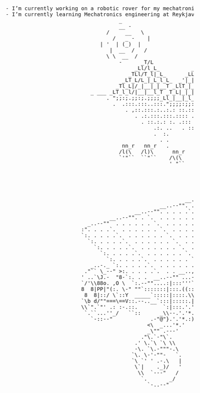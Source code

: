 <pre>
- I’m currently working on a robotic rover for my mechatronics course.
- I’m currently learning Mechatronics engineering at Reykjavik University
                                    _                                                      
                                    __ -                                                   
                                /     __   \                                               
                                  /   _ -    |                                             
                              | '  | (_)  |                        _L/L                    
                                 |  __  /   /                    _LT/l_L_                  
                                \ \  __  /                     _LLl/L_T_lL_                
                                    -      _T/L              _LT|L/_|__L_|_L_              
                                         _Ll/l_L_          _TL|_T/_L_|__T__|_l_            
                                       _TLl/T_l|_L_      _LL|_Tl/_|__l___L__L_|L_          
                                     _LT_L/L_|_L_l_L_  _'|_|_|T/_L_l__T _ l__|__|L_        
                                   _Tl_L|/_|__|_|__T _LlT_|_Ll/_l_ _|__[ ]__|__|_l_L_      
                           _ ___ _LT_l_l/|__|__l_T _T_L|_|_|l/___|_ _|__l__|__|__|_T_l_  __
                                . ";;:;.;;:;.;;;;_Ll_|__|_l_/__|___l__|__|___l__L_|_l_LL_  
                                  .  .:::.:::..:::.";;;;:;;:.;.;;;;,;;:,;;;.;:,;;,;::;:".' 
                                      . ,::.:::.:..:.: ::.::::;..:,:::,::::.::::.:;:.:..   
                                         . .:.:::.:::.:::: .::.::. :::.::::..::..:.::. . . 
                                           . ::.:.: :. .:::  ::::.::.:::.::...:. .:::. .   
                                               .:. ..   . ::.. .: ::. ::::.:: ::::::.   .  
                                               .  :.         .. :::.::: ::.::::. ::. .     
                                                 . .           .:. :.. :::. ::..: :.       
                                     nn_r   nn_r   .              :  .:::.:: ::..:  .      
                                    /l(\   /l)\      nn_r          . ::. :. : : ..         
                                    `'"``  ``"``    /\(\              . . .:. . : .        
                                                    ' "``                  . :. .          
                                                                            .   .          
                                                                               .
                          
                                                                                            ||
                                                                          __..--".          ||
                                                         __..--""`._..--"" . . . .`.        ||
                                                 __..--"". . . . . . .`. . . . . . .`.      ||
                                         __..--"". . . . .`. . . . . . .`. . . . . . .`.   //
                                 __..--"". . `.  . . . . . .`. . . . . . .`. . . . . . .`.//
                          _..--""  . . . . . . `.  . . . . . .`. . . . . . .`. . . . . . .||
                        :". . . .`.  . . . . . . `.  . . . . . .`. . . . . . .`. . . . . .||`.
                        `:. . . . .`.  . . . . . . `.  . . . . . .`. . . . . . .`. . . . .||__>
                          `:. . . . .`.  . . . . . . `.  . . . . . .`. . . . . . .`.__..-o||
                            `:. . . . .`.  . . . . . . `.  . . . . . .`. . . . .`;Y"->.  ""
                              `:. . . . .`.  . . . . . . `.  . . . . . .`. . . __.>.:'
                                `:. . . . .`.  . . . . . . `.  . . . . __..--"" ..+"`.
                           _..-._ `:. . . . .`.  . . . . . . `.__..--"" ....:::::.|   `.
                         ."`` \_--" >:. . . . .`.  . . __..,-|" . ..::::::::::::::`--""-:.
                        ' ..`\J.-  "8-`:. . .  __..--"" ...-I  \ `. `::::::::::::::::::::".
                        `/'\\88o. ,O \  `:.--""....:|:::'''`'\ ='. }-._'::::::::::::::::::|
                        8  8|PP|"(:. \-" ""`:::::::|:::.((::='/ .\""-.:_ ':::::::::::''_.'  _..
                         8  8|::/ \`::Y  _____`:::::|::::.\\[ .\ "/"..* *"-. '''__..--"")\,"".-.\_
                        `\b d/""===\==V::.--..__`:::|:::::.|,'*."".:.. "_-.*`.""    _.-"-""\? "_=``.
                        \\`".`"' .: :-.::.        `:|:::.'.'*.' __..--""   `.*`:--"".-"?,  .)=""`\ \\
                         `.``...''_/   ``::      _\\--.'.'*.'-""   _..-._ _..>.*;-""@_.-/-" `\.-"""-.\
                           `-::--"            .-"@"}.'.'*.:)     ."\` \ \`.--'_`-'     `\. \-'-""-   `.
                                             <\  _...'*.'      .' \.`\ `\ \\""         `\ `' ' .-.\   |
                                             _\"" .---'        -\. `\.-"""-.\           \`|    ._)/   '
                                           ."\.`-"\`.         `\. \-'-""-   `.           \\  `---"   /
                                         .' \.`\ `\ \\        `\ `' ' .-.\   |            `.       _/
                                         -\. `\.-"""-.\        \`|    ._)/   '              `-..--"
                                        `\. \-'-""-   `.        \\  `---"   /
                                        `\ `' ' .-.\   |         `.       _/
                                         \`|    ._)/   '           `-..--"
                                          \\  `---"   /
                                           `.       _/
                                             `-..--"

                                                    
